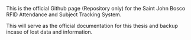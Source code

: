 This is the official Github page (Repository only) for the Saint John Bosco RFID Attendance and Subject Tracking System.

This will serve as the official documentation for this thesis and backup incase of lost data and information.

